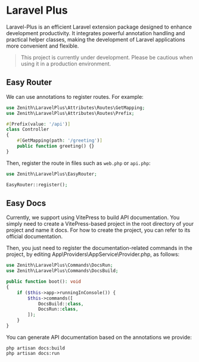 # Laravel Plus

Laravel-Plus is an efficient Laravel extension package designed to enhance development productivity. It integrates powerful annotation handling and practical helper classes, making the development of Laravel applications more convenient and flexible.

> This project is currently under development. Please be cautious when using it in a production environment.

## Easy Router

We can use annotations to register routes. For example:
```php
use Zenith\LaravelPlus\Attributes\Routes\GetMapping;
use Zenith\LaravelPlus\Attributes\Routes\Prefix;

#[Prefix(value: '/api')]
class Controller
{
    #[GetMapping(path: '/greeting')]
    public function greeting() {}
}
```
Then, register the route in files such as `web.php` or `api.php`:
```php
use Zenith\LaravelPlus\EasyRouter;

EasyRouter::register();
```

## Easy Docs

Currently, we support using VitePress to build API documentation. You simply need to create a VitePress-based project in the root directory of your project and name it docs. For how to create the project, you can refer to its official documentation.

Then, you just need to register the documentation-related commands in the project, by editing App\Providers\AppService\Provider.php, as follows:
```php
use Zenith\LaravelPlus\Commands\DocsRun;
use Zenith\LaravelPlus\Commands\DocsBuild;

public function boot(): void
{
    if ($this->app->runningInConsole()) {
        $this->commands([
            DocsBuild::class,
            DocsRun::class,            
        ]);
    }
}
```
You can generate API documentation based on the annotations we provide:
```shell
php artisan docs:build
php artisan docs:run
```